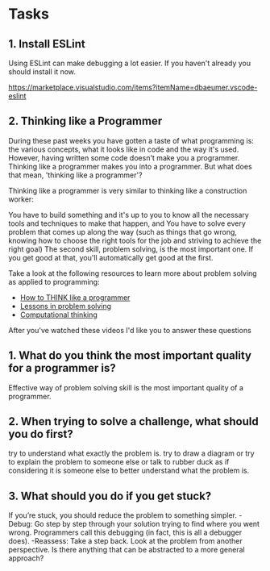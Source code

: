 # Tasks

## 1. Install ESLint

Using ESLint can make debugging a lot easier. If you haven't already you should install it now.

https://marketplace.visualstudio.com/items?itemName=dbaeumer.vscode-eslint

## 2. Thinking like a Programmer

During these past weeks you have gotten a taste of what programming is: the various concepts, what it looks like in code and the way it's used. However, having written some code doesn't make you a programmer. Thinking like a programmer makes you into a programmer. But what does that mean, 'thinking like a programmer'?

Thinking like a programmer is very similar to thinking like a construction worker:

You have to build something and it's up to you to know all the necessary tools and techniques to make that happen, and
You have to solve every problem that comes up along the way (such as things that go wrong, knowing how to choose the right tools for the job and striving to achieve the right goal)
The second skill, problem solving, is the most important one. If you get good at that, you'll automatically get good at the first.

Take a look at the following resources to learn more about problem solving as applied to programming:

- [How to THINK like a programmer](https://www.youtube.com/watch?v=NNazO2tMHno)
- [Lessons in problem solving](https://www.freecodecamp.org/news/how-to-think-like-a-programmer-lessons-in-problem-solving-d1d8bf1de7d2/)
- [Computational thinking](https://www.youtube.com/watch?v=qbnTZCj0ugI)

After you've watched these videos I'd like you to answer these questions

## 1. What do you think the most important quality for a programmer is?

<!-- Write your answer here -->

Effective way of problem solving skill is the most important quality of a programmer.

## 2. When trying to solve a challenge, what should you do first?

<!-- Write your answer here -->

try to understand what exactly the problem is. try to draw a diagram or try to explain the problem to someone else or talk to rubber duck as if considering it is someone else to better understand what the problem is.

## 3. What should you do if you get stuck?

<!-- Write your answer here -->

If you’re stuck, you should reduce the problem to something simpler.
-Debug: Go step by step through your solution trying to find where you went wrong. Programmers call this debugging (in fact, this is all a debugger does).
-Reassess: Take a step back. Look at the problem from another perspective. Is there anything that can be abstracted to a more general approach?
